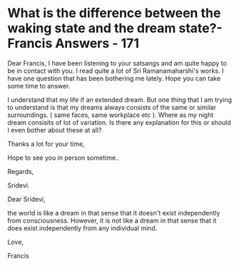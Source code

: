 # What is the difference between the waking state and the dream state?- Francis Answers - 171

Dear Francis, I have been listening to your satsangs and am quite happy to be in contact with you. I read quite a lot of Sri Ramanamaharshi's works. I have one question that has been bothering me lately. Hope you can take some time to answer.&nbsp;  

I understand that my life if an extended dream. But one thing that I am trying to understand is that my dreams always consists of the same or similar surroundings. ( same faces, same workplace etc ). Where as my night dream consisits of lot of variation. Is there any explanation for this or should I even bother about these at all?&nbsp;  

Thanks a lot for your time,&nbsp;  

Hope to see you in person sometime..  

Regards,  

Sridevi.

Dear Sridevi, 

the world is like a dream in that sense that it doesn't exist independently from consciousness. However, it is not like a dream in that sense that it does exist independently from any individual mind. 

Love, 

Francis

